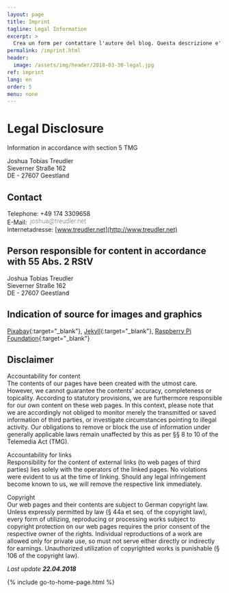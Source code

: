 ```yaml
---
layout: page
title: Imprint
tagline: Legal Information
excerpt: >
  Crea un form per contattare l'autore del blog. Questa descrizione e' SEO!
permalink: /imprint.html
header:
  image: /assets/img/header/2018-03-30-legal.jpg
ref: imprint
lang: en
order: 5
menu: none
---
```

# Legal Disclosure

Information in accordance with section 5 TMG  

Joshua Tobias Treudler  
Sieverner Straße 162  
DE - 27607 Geestland  

## Contact

Telephone: +49 174 3309658  
E-Mail: <img src="assets/img/joshua-at-treudler-net.png"><br>
Internetadresse: [www.treudler.net](http://www.treudler.net)  

## Person responsible for content in accordance with 55 Abs. 2 RStV

Joshua Tobias Treudler  
Sieverner Straße 162  
DE - 27607 Geestland  

## Indication of source for images and graphics

[Pixabay](//pixabay.com/){:target="_blank"}, [Jekyll](//jekyllrb.com/){:target="_blank"}, [Raspberry Pi Foundation](//www.raspberrypi.org/){:target="_blank"}

## Disclaimer

Accountability for content  
The contents of our pages have been created with the utmost care. However, we cannot guarantee the contents' accuracy, completeness or topicality. According to statutory provisions, we are furthermore responsible for our own content on these web pages. In this context, please note that we are accordingly not obliged to monitor merely the transmitted or saved information of third parties, or investigate circumstances pointing to illegal activity. Our obligations to remove or block the use of information under generally applicable laws remain unaffected by this as per §§ 8 to 10 of the Telemedia Act (TMG).  

Accountability for links  
Responsibility for the content of external links (to web pages of third parties) lies solely with the operators of the linked pages. No violations were evident to us at the time of linking. Should any legal infringement become known to us, we will remove the respective link immediately.  

Copyright  
Our web pages and their contents are subject to German copyright law. Unless expressly permitted by law (§ 44a et seq. of the copyright law), every form of utilizing, reproducing or processing works subject to copyright protection on our web pages requires the prior consent of the respective owner of the rights. Individual reproductions of a work are allowed only for private use, so must not serve either directly or indirectly for earnings. Unauthorized utilization of copyrighted works is punishable (§ 106 of the copyright law).  

*Last update **22.04.2018***

{% include go-to-home-page.html %}
